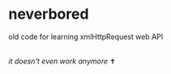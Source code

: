 # neverbored
old code for learning xmlHttpRequest web API

<br>
<i>it doesn't even work anymore</i> ✝
